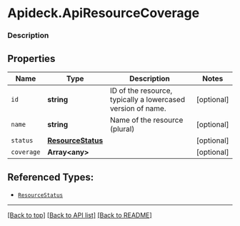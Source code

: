 # Apideck.ApiResourceCoverage

### Description

## Properties
Name | Type | Description | Notes
------------ | ------------- | ------------- | -------------
`id` | **string** | ID of the resource, typically a lowercased version of name. | [optional] 
`name` | **string** | Name of the resource (plural) | [optional] 
`status` | [**ResourceStatus**](ResourceStatus.md) |  | [optional] 
`coverage` | **Array&lt;any&gt;** |  | [optional] 





## Referenced Types:


* [`ResourceStatus`](ResourceStatus.md)


---

[[Back to top]](#) [[Back to API list]](../../../../README.md#documentation-for-api-endpoints) [[Back to README]](../../../../README.md)


